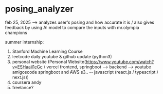 # posing_analyzer
feb 25, 2025
--> analyzes user's posing and how accurate it is / also gives feedback by using AI model to compare the inputs with mr.olympia champions

summer internship:
1. Stanford Machine Learning Course
2. leetcode daily youtube & github update (python3)
3. personal website (Personal Website(https://www.youtube.com/watch?v=ESHaail1eGc / vercel frontend, springboot --> backend --> youtube amigoscode springboot and AWS s3.. -- javascript (react.js / typescript / next.js))
4. coursera andy
5. freelance?
